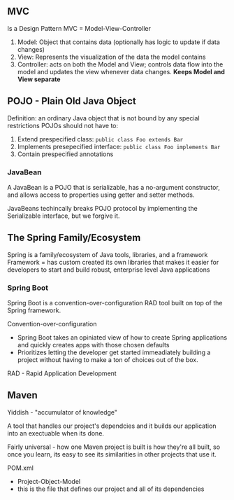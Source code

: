 ## MVC

Is a Design Pattern
MVC = Model-View-Controller

1. Model: Object that contains data (optionally has logic to update if data changes)
2. View: Represents the visualization of the data the model contains
3. Controller: acts on both the Model and View; controls data flow into the model and updates the view whenever data changes. **Keeps Model and View separate**

## POJO - Plain Old Java Object

Definition: an ordinary Java object that is not bound by any special restrictions
POJOs should not have to:

1. Extend prespecified class: `public class Foo extends Bar`
2. Implements presepecified interface: `public class Foo implements Bar`
3. Contain prespecified annotations

### JavaBean

A JavaBean is a POJO that is serializable, has a no-argument constructor, and allows access to properties using getter and setter methods.

JavaBeans techincally breaks POJO protocol by implementing the Serializable interface, but we forgive it.

## The Spring Family/Ecosystem

Spring is a family/ecosystem of Java tools, libraries, and a framework
Framework = has custom created its own libraries that makes it easier for developers to start and build robust, enterprise level Java applications

### Spring Boot

Spring Boot is a convention-over-configuration RAD tool built on top of the Spring framework.

Convention-over-configuration

- Spring Boot takes an opiniated view of how to create Spring applications and quickly creates apps with those chosen defaults
- Prioritizes letting the developer get started immeadiately building a project without having to make a ton of choices out of the box.

RAD - Rapid Application Development

## Maven

Yiddish - "accumulator of knowledge"

A tool that handles our project's dependcies and it builds our application into an exectuable when its done.

Fairly universal - how one Maven project is built is how they're all built, so once you learn, its easy to see its similarities in other projects that use it.

POM.xml

- Project-Object-Model
- this is the file that defines our project and all of its dependencies

